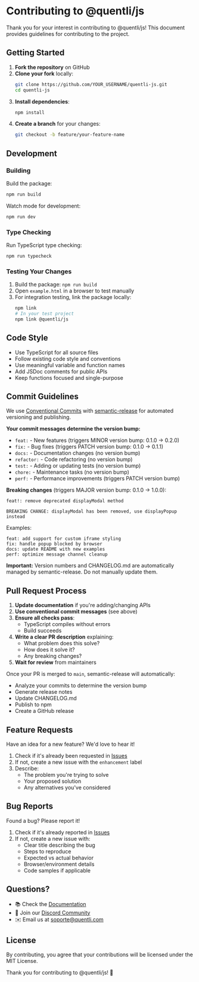 # Contributing to @quentli/js

Thank you for your interest in contributing to @quentli/js! This document provides guidelines for contributing to the project.

## Getting Started

1. **Fork the repository** on GitHub
2. **Clone your fork** locally:
   ```bash
   git clone https://github.com/YOUR_USERNAME/quentli-js.git
   cd quentli-js
   ```
3. **Install dependencies**:
   ```bash
   npm install
   ```
4. **Create a branch** for your changes:
   ```bash
   git checkout -b feature/your-feature-name
   ```

## Development

### Building

Build the package:
```bash
npm run build
```

Watch mode for development:
```bash
npm run dev
```

### Type Checking

Run TypeScript type checking:
```bash
npm run typecheck
```

### Testing Your Changes

1. Build the package: `npm run build`
2. Open `example.html` in a browser to test manually
3. For integration testing, link the package locally:
   ```bash
   npm link
   # In your test project
   npm link @quentli/js
   ```

## Code Style

- Use TypeScript for all source files
- Follow existing code style and conventions
- Use meaningful variable and function names
- Add JSDoc comments for public APIs
- Keep functions focused and single-purpose

## Commit Guidelines

We use [Conventional Commits](https://www.conventionalcommits.org/) with [semantic-release](https://semantic-release.gitbook.io/) for automated versioning and publishing.

**Your commit messages determine the version bump:**

- `feat:` - New features (triggers MINOR version bump: 0.1.0 → 0.2.0)
- `fix:` - Bug fixes (triggers PATCH version bump: 0.1.0 → 0.1.1)
- `docs:` - Documentation changes (no version bump)
- `refactor:` - Code refactoring (no version bump)
- `test:` - Adding or updating tests (no version bump)
- `chore:` - Maintenance tasks (no version bump)
- `perf:` - Performance improvements (triggers PATCH version bump)

**Breaking changes** (triggers MAJOR version bump: 0.1.0 → 1.0.0):
```
feat!: remove deprecated displayModal method

BREAKING CHANGE: displayModal has been removed, use displayPopup instead
```

Examples:
```
feat: add support for custom iframe styling
fix: handle popup blocked by browser
docs: update README with new examples
perf: optimize message channel cleanup
```

**Important:** Version numbers and CHANGELOG.md are automatically managed by semantic-release. Do not manually update them.

## Pull Request Process

1. **Update documentation** if you're adding/changing APIs
2. **Use conventional commit messages** (see above)
3. **Ensure all checks pass**:
   - TypeScript compiles without errors
   - Build succeeds
4. **Write a clear PR description** explaining:
   - What problem does this solve?
   - How does it solve it?
   - Any breaking changes?
5. **Wait for review** from maintainers

Once your PR is merged to `main`, semantic-release will automatically:
- Analyze your commits to determine the version bump
- Generate release notes
- Update CHANGELOG.md
- Publish to npm
- Create a GitHub release

## Feature Requests

Have an idea for a new feature? We'd love to hear it!

1. Check if it's already been requested in [Issues](https://github.com/quentli/quentli-js/issues)
2. If not, create a new issue with the `enhancement` label
3. Describe:
   - The problem you're trying to solve
   - Your proposed solution
   - Any alternatives you've considered

## Bug Reports

Found a bug? Please report it!

1. Check if it's already reported in [Issues](https://github.com/quentli/quentli-js/issues)
2. If not, create a new issue with:
   - Clear title describing the bug
   - Steps to reproduce
   - Expected vs actual behavior
   - Browser/environment details
   - Code samples if applicable

## Questions?

- 📚 Check the [Documentation](https://docs.quentli.com)
- 💬 Join our [Discord Community](https://discord.gg/quentli)
- ✉️ Email us at [soporte@quentli.com](mailto:soporte@quentli.com)

## License

By contributing, you agree that your contributions will be licensed under the MIT License.

Thank you for contributing to @quentli/js! 🎉

